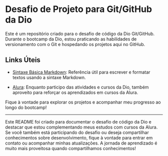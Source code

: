 # Desafio de Projeto para Git/GitHub da Dio

Este é um repositório criado para o desafio de código da Dio Git/GitHub. Durante o bootcamp da Dio, estou praticando as habilidades de versionamento com o Git e hospedando os projetos aqui no GitHub.

## Links Úteis

- [Sintaxe Básica Markdown](https://www.markdownguide.org/basic-syntax/): Referência útil para escrever e formatar textos usando a sintaxe Markdown.

- [Alura](https://www.alura.com.br): Enquanto participo das atividades e cursos da Dio, também aproveito para reforçar os aprendizados em cursos da Alura.

Fique à vontade para explorar os projetos e acompanhar meu progresso ao longo do bootcamp!

---

Este README foi criado para documentar o desafio de código da Dio e destacar que estou complementando meus estudos com cursos da Alura. Se você também está participando do desafio ou deseja compartilhar conhecimentos sobre desenvolvimento, fique à vontade para entrar em contato ou acompanhar minhas atualizações. A jornada de aprendizado é muito mais proveitosa quando compartilhamos conhecimentos!
